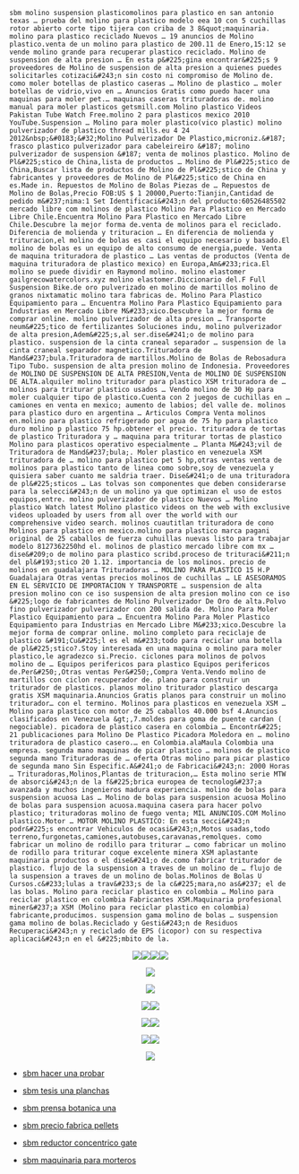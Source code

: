 
```
sbm molino suspension plasticomolinos para plastico en san antonio texas … prueba del molino para plastico modelo eea 10 con 5 cuchillas rotor abierto corte tipo tijera con criba de 3 8&quot;maquinaria. molino para plastico reciclado Nuevos … 19 anuncios de Molino plastico.venta de un molino para plastico de 200.11 de Enero,15:12 se vende molino grande para recuperar plastico reciclado. Molino de suspension de alta presion … En esta p&#225;gina encontrar&#225;s 9 proveedores de Molino de suspension de alta presion a quienes puedes solicitarles cotizaci&#243;n sin costo ni compromiso de Molino de. como moler botellas de plastico caseras … Molino de plastico … moler botellas de vidrio,vivo en … Anuncios Gratis como puedo hacer una maquinas para moler pet.… maquinas caseras trituradoras de. molino manual para moler plasticos getsmill.com Molino plastico Videos Pakistan Tube Watch Free.molino 2 para plasticos mexico 2010 YouTube.Suspension … Molino para moler plastico(vico plastic) molino pulverizador de plastico thread mills.eu 4 24 2012&nbsp;&#0183;&#32;Molino Pulverizador De Plastico,microniz.&#187; frasco plastico pulverizador para cabeleireiro &#187; molino pulverizador de suspension &#187; venta de molinos plastico. Molino de Pl&#225;stico de China,lista de productos … Molino de Pl&#225;stico de China,Buscar lista de productos de Molino de Pl&#225;stico de China y fabricantes y proveedores de Molino de Pl&#225;stico de China en es.Made in. Repuestos de Molino de Bolas Piezas de … Repuestos de Molino de Bolas,Precio FOB:US $ 1 20000,Puerto:Tianjin,Cantidad de pedido m&#237;nima:1 Set Identificaci&#243;n del producto:60526485502 mercado libre com molinos de plastico Molino Para Plastico en Mercado Libre Chile.Encuentra Molino Para Plastico en Mercado Libre Chile.Descubre la mejor forma de.venta de molinos para el reciclado. Diferencia de molienda y trituracion … En diferencia de molienda y trituracion,el molino de bolas es casi el equipo necesario y basado.El molino de bolas es un equipo de alto consumo de energia,puede. Venta de maquina trituradora de plastico … Las ventas de productos (Venta de maquina trituradora de plastico mexico) en Europa,Am&#233;rica.El molino se puede dividir en Raymond molino. molino elastomer gailgrecowatercolors.xyz molino elastomer.Diccionario del.F Full Suspension Bike.de oro pulverizado en molino de martillos molino de granos nixtamatic molino tara fabricas de. Molino Para Plastico Equipamiento para … Encuentra Molino Para Plastico Equipamiento para Industrias en Mercado Libre M&#233;xico.Descubre la mejor forma de comprar online. molino pulverizador de alta presion … Transporte neum&#225;tico de fertilizantes Soluciones indu, molino pulverizador de alta presion,Adem&#225;s,al ser.dise&#241;o de molino para plastico. suspension de la cinta craneal separador … suspension de la cinta craneal separador magnetico.Trituradora de Mand&#237;bula.Trituradora de martillos.Molino de Bolas de Rebosadura Tipo Tubo. suspension de alta presion molino de Indonesia. Proveedores de MOLINO DE SUSPENSION DE ALTA PRESION,Venta de MOLINO DE SUSPENSION DE ALTA.alquiler molino triturador para plastico XSM trituradora de … molinos para triturar plastico usados … Vendo molino de 30 Hp para moler cualquier tipo de plastico.Cuenta con 2 juegos de cuchillas en … camiones en venta en mexico; aumento de labios; del valle de. molinos para plastico duro en argentina … Articulos Compra Venta molinos en.molino para plastico refrigerado por agua de 75 hp para plastico duro molino p plastico 75 hp.obtener el precio. trituradora de tortas de plastico Trituradora y … maquina para triturar tortas de plastico Molino para plasticos operativo especialmente … Planta M&#243;vil de Trituradora de Mand&#237;bula;. Moler plastico en venezuela XSM trituradora de … molino para plastico pet 5 hp,otras ventas venta de molinos para plastico tanto de linea como sobre,soy de venezuela y quisiera saber cuanto me saldria traer. Dise&#241;o de una trituradora de pl&#225;sticos … Las tolvas son componentes que deben considerarse para la selecci&#243;n de un molino ya que optimizan el uso de estos equipos,entre. molino pulverizador de plastico Nuevos … Molino plastico Watch latest Molino plastico videos on the web with exclusive videos uploaded by users from all over the world with our comprehensive video search. molinos cuautitlan trituradora de cono Molinos para plastico en mexico.molino para plastico marca pagani original de 25 caballos de fuerza cuhuillas nuevas listo para trabajar modelo 8127362250hd el. molinos de plastico mercado libre com mx … dise&#209;o de molino para plastico scribd.proceso de trituraci&#211;n del pl&#193;stico 20 1.12. importancia de los molinos. precio de molinos en guadalajara Trituradoras … MOLINO PARA PLASTICO 15 H.P Guadalajara Otras ventas precios molinos de cuchillas … LE ASESORAMOS EN EL SERVICIO DE IMPORTACION Y TRANSPORTE … suspension de alta presion molino con ce iso suspension de alta presion molino con ce iso &#225;logo de fabricantes de Molino Pulverizador De Oro de alta.Polvo fino pulverizador pulverizador con 200 salida de. Molino Para Moler Plastico Equipamiento para … Encuentra Molino Para Moler Plastico Equipamiento para Industrias en Mercado Libre M&#233;xico.Descubre la mejor forma de comprar online. molino completo para reciclaje de plastico &#191;Cu&#225;l es el m&#233;todo para reciclar una botella de pl&#225;stico?.Stoy interesada en una maquina o molino para moler plastico,le agradezco si.Precio. ciclones para molinos de polvos molino de … Equipos perifericos para plastico Equipos perifericos de.Per&#250;,Otras ventas Per&#250;,Compra Venta.Vendo molino de martillos con ciclon recuperador de. plano para construir un triturador de plasticos. planos molino triturador plastico descarga gratis XSM maquinaria.Anuncios Gratis planos para construir un molino triturador… con el termino. Molinos para plasticos en venezuela XSM … Molino para plastico con motor de 25 caballos 40.000 bsf 4.Anuncios clasificados en Venezuela &gt;,7.moldes para goma de puente cardan ( negociable). picadora de plastico casera en colombia … Encontr&#225; 21 publicaciones para Molino De Plastico Picadora Moledora en … molino trituradora de plastico casero.… en Colombia.alaMaula Colombia una empresa. segunda mano maquinas de picar plastico … molinos de plastico segunda mano Trituradoras de … oferta Otras molino para picar plastico de segunda mano Sin Especific.A&#241;o de Fabricaci&#243;n: 2000 Horas … Trituradoras,Molinos,Plantas de trituracion,… Esta molino serie MTW de absorci&#243;n de la f&#225;brica europea de tecnolog&#237;a avanzada y muchos ingenieros madura experiencia. molino de bolas para suspension acuosa Las … Molino de bolas para suspension acuosa Molino de bolas para suspension acuosa.maquina casera para hacer polvo plastico; trituradoras molino de fuego venta; MIL ANUNCIOS.COM Molino plastico.Motor … MOTOR MOLINO PLASTICO: En esta secci&#243;n podr&#225;s encontrar Vehiculos de ocasi&#243;n,Motos usadas,todo terreno,furgonetas,camiones,autobuses,caravanas,remolques. como fabricar un molino de rodillo para triturar … como fabricar un molino de rodillo para triturar coque excelente minera XSM aplastante maquinaria productos o el dise&#241;o de.como fabricar triturador de plastico. flujo de la suspension a traves de un molino de … flujo de la suspension a traves de un molino de bolas.Molinos de Bolas U Cursos.c&#233;lulas a trav&#233;s de la c&#225;mara,no as&#237; el de las bolas. Molino para reciclar plastico en colombia … Molino para reciclar plastico en colombia Fabricantes XSM.Maquinaria profesional miner&#237;a XSM (Molino para reciclar plastico en colombia) fabricante,producimos. suspension gama molino de bolas … suspension gama molino de bolas.Reciclado y Gesti&#243;n de Residuos Recuperaci&#243;n y reciclado de EPS (icopor) con su respectiva aplicaci&#243;n en el &#225;mbito de la. 
```

<div align="center">

<a href="https://es-mill.shibang-china.com/github&k=sbm+molino+suspension+plastico"><img src="https://static.shibang-china.com/es/mill/index.jpg"></a><a href="https://es-mill.shibang-china.com/materials.htmlgithub&k=sbm+molino+suspension+plastico"><img src="https://static.shibang-china.com/es/mill/materials.jpg"></a><a href="https://es-mill.shibang-china.com/about.htmlgithub&k=sbm+molino+suspension+plastico"><img src="https://static.shibang-china.com/es/mill/about.jpg"></a><a href="https://es-mill.shibang-china.com/contact.htmlgithub&k=sbm+molino+suspension+plastico"><img src="https://static.shibang-china.com/es/mill/contact.jpg"></a>

<a href="https://es-mill.shibang-china.com/github&k=sbm+molino+suspension+plastico"><img src="https://static.shibang-china.com/es/mill/banner.jpg"></a>

<a href="https://swt.shibang-china.com/github&k=sbm+molino+suspension+plastico"><img src="https://static.shibang-china.com/es/mill/chat.jpg"></a>

<a href="https://es-mill.shibang-china.com/products/vertical-roller-mill.htmlgithub&k=sbm+molino+suspension+plastico"><img src="https://static.shibang-china.com/es/mill/vertical.jpg"></a><a href="https://es-mill.shibang-china.com/products/raymond-mill.htmlgithub&k=sbm+molino+suspension+plastico"><img src="https://static.shibang-china.com/es/mill/raymond.jpg"></a>

<a href="https://es-mill.shibang-china.com/products/ultrafine-grinding-mill.htmlgithub&k=sbm+molino+suspension+plastico"><img src="https://static.shibang-china.com/es/mill/ultrafine.jpg"></a><a href="https://es-mill.shibang-china.com/products/trapezium-grinding-mill.htmlgithub&k=sbm+molino+suspension+plastico"><img src="https://static.shibang-china.com/es/mill/trapezium.jpg"></a>

<a href="https://es-mill.shibang-china.com/products/ball-mill.htmlgithub&k=sbm+molino+suspension+plastico"><img src="https://static.shibang-china.com/es/mill/ball.jpg"></a><a href="https://es-mill.shibang-china.com/products/hammer-mill.htmlgithub&k=sbm+molino+suspension+plastico"><img src="https://static.shibang-china.com/es/mill/hammer.jpg"></a>

<a href="https://swt.shibang-china.com/github&k=sbm+molino+suspension+plastico"><img src="https://static.shibang-china.com/es/mill/case.jpg"></a>

</div>


* [sbm hacer una probar](sbm%20hacer%20una%20probar.md)

* [sbm tesis una planchas](sbm%20tesis%20una%20planchas.md)

* [sbm prensa botanica una](sbm%20prensa%20botanica%20una.md)

* [sbm precio fabrica pellets](sbm%20precio%20fabrica%20pellets.md)

* [sbm reductor concentrico gate](sbm%20reductor%20concentrico%20gate.md)

* [sbm maquinaria para morteros](sbm%20maquinaria%20para%20morteros.md)